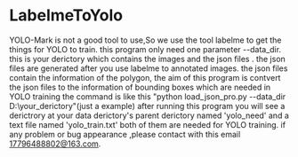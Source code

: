 # LabelmeToYolo
YOLO-Mark is not a good tool to use,So we use the tool labelme to get the things for YOLO to train.
this program only need one parameter --data_dir.
this is your derictory which contains the images and the json files  .
the json files are generated after you use labelme to annotated images.
the json files contain the information of the polygon, the aim of this program is contvert the json files to the information of bounding boxes which are needed in YOLO training
the command is like this "python load_json_pro.py --data_dir D:\your_derictory\"(just a example)
after running this program you will see a derictrory at your data derictory's parent derictory named 'yolo_need' and a text file named
'yolo_train.txt' both of them are needed for YOLO training.
if any problem or bug appearance ,please contact with this email 17796488802@163.com.
